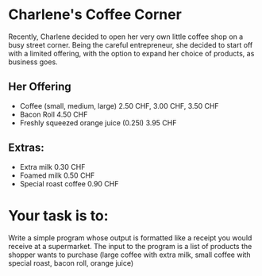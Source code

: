 # Charlene's Coffee Corner
Recently, Charlene decided to open her very own little coffee shop on a busy street corner.
Being the careful entrepreneur, she decided to start off with a limited offering, with the option to expand her choice of products, as business goes.

## Her Offering
- Coffee (small, medium, large) 2.50 CHF, 3.00 CHF, 3.50 CHF
- Bacon Roll 4.50 CHF
- Freshly squeezed orange juice (0.25l) 3.95 CHF
## Extras:
- Extra milk 0.30 CHF
- Foamed milk 0.50 CHF
- Special roast coffee 0.90 CHF

# Your task is to:
Write a simple program whose output is formatted like a receipt you would receive at a supermarket.
The input to the program is a list of products the shopper wants to purchase (large coffee with extra milk, small coffee with special roast, bacon roll, orange juice)